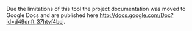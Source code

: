 Due the limitations of this tool the project documentation was moved to Google Docs and are published here http://docs.google.com/Doc?id=d49dnft_37htvf4bcj.